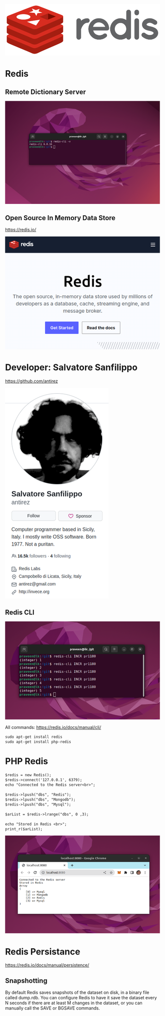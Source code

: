 ![](redis-logo.svg)
# Redis

## Remote Dictionary Server

![](redis.png)

## Open Source In Memory Data Store

https://redis.io/

![](web.png)

# Developer: Salvatore Sanfilippo

https://github.com/antirez

![](developer.png)

## Redis CLI

![](INCR.png)

All commands: https://redis.io/docs/manual/cli/

```
sudo apt-get install redis
sudo apt-get install php-redis
```

# PHP Redis

```
$redis = new Redis(); 
$redis->connect('127.0.0.1', 6379); 
echo "Connected to the Redis server<br>"; 

$redis->lpush("dbs", "Redis"); 
$redis->lpush("dbs", "Mongodb"); 
$redis->lpush("dbs", "Mysql");  

$arList = $redis->lrange("dbs", 0 ,3); 

echo "Stored in Redis <br>"; 
print_r($arList); 
```
![](php-redis.png)


# Redis Persistance

https://redis.io/docs/manual/persistence/

## Snapshotting

By default Redis saves snapshots of the dataset on disk, in a binary file called dump.rdb. You can configure Redis to have it save the dataset every N seconds if there are at least M changes in the dataset, or you can manually call the SAVE or BGSAVE commands.
